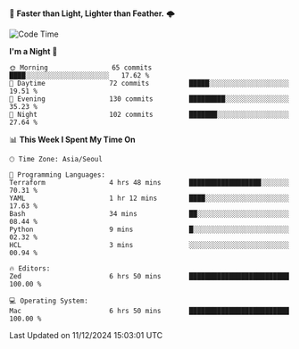 :rocket: **Faster than Light, Lighter than Feather.** 🌩️


<!--START_SECTION:waka-->
![Code Time](http://img.shields.io/badge/Code%20Time-634%20hrs%206%20mins-blue)

**I'm a Night 🦉** 

```text
🌞 Morning                65 commits          ████░░░░░░░░░░░░░░░░░░░░░   17.62 % 
🌆 Daytime                72 commits          █████░░░░░░░░░░░░░░░░░░░░   19.51 % 
🌃 Evening                130 commits         █████████░░░░░░░░░░░░░░░░   35.23 % 
🌙 Night                  102 commits         ███████░░░░░░░░░░░░░░░░░░   27.64 % 
```


📊 **This Week I Spent My Time On** 

```text
🕑︎ Time Zone: Asia/Seoul

💬 Programming Languages: 
Terraform                4 hrs 48 mins       ██████████████████░░░░░░░   70.31 % 
YAML                     1 hr 12 mins        ████░░░░░░░░░░░░░░░░░░░░░   17.63 % 
Bash                     34 mins             ██░░░░░░░░░░░░░░░░░░░░░░░   08.44 % 
Python                   9 mins              █░░░░░░░░░░░░░░░░░░░░░░░░   02.32 % 
HCL                      3 mins              ░░░░░░░░░░░░░░░░░░░░░░░░░   00.94 % 

🔥 Editors: 
Zed                      6 hrs 50 mins       █████████████████████████   100.00 % 

💻 Operating System: 
Mac                      6 hrs 50 mins       █████████████████████████   100.00 % 
```


 Last Updated on 11/12/2024 15:03:01 UTC
<!--END_SECTION:waka-->
